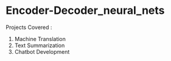 # Encoder-Decoder_neural_nets


Projects Covered :

1. Machine Translation
2. Text Summarization
3. Chatbot Development
